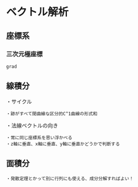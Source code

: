 # ベクトル解析

## 座標系

### 三次元極座標

    grad

## 線積分

・サイクル

    ・跡がすべて閉曲線な区分的C^1曲線の形式和

・法線ベクトルの向き

    ・常に同じ座標系を思い浮かべる
    ・z軸に垂直、x軸に垂直、y軸に垂直かどうかで判断する

## 面積分

    ・発散定理とかって別に行列にも使える、成分分解すればよい！